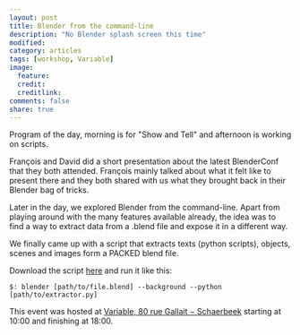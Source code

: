 ```yaml
---
layout: post
title: Blender from the command-line
description: "No Blender splash screen this time"
modified: 
category: articles
tags: [workshop, Variable]
image:
  feature:
  credit: 
  creditlink: 
comments: false
share: true
---
```


Program of the day, morning is for "Show and Tell" and afternoon is working on scripts.

François and David did a short presentation about the latest BlenderConf that they both attended. François mainly talked about what it felt like to present there and they both shared with us what they brought back in their Blender bag of tricks.

Later in the day, we explored Blender from the command-line. Apart from playing around with the many features available already, the idea was to find a way to extract data from a .blend file and expose it in a different way.

We finally came up with a script that extracts texts (python scripts), objects, scenes and images form a PACKED blend file.

Download the script [here](https://github.com/Blender-Brussels/bpy-bge-library/tree/master/scripts/bpy/extractor) and run it like this:

    $: blender [path/to/file.blend] --background --python [path/to/extractor.py]


This event was hosted at [Variable, 80 rue Gallait − Schaerbeek](https://www.openstreetmap.org/way/60317745#map=19/50.86677/4.36900) starting at 10:00 and finishing at 18:00.
